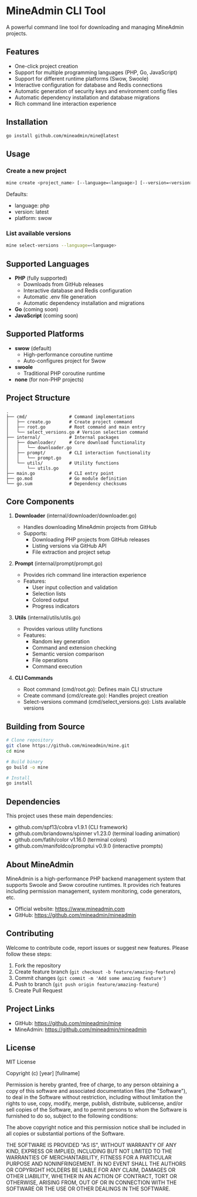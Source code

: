 # MineAdmin CLI Tool

A powerful command line tool for downloading and managing MineAdmin projects.

## Features
- One-click project creation
- Support for multiple programming languages (PHP, Go, JavaScript)
- Support for different runtime platforms (Swow, Swoole)
- Interactive configuration for database and Redis connections
- Automatic generation of security keys and environment config files
- Automatic dependency installation and database migrations
- Rich command line interaction experience

## Installation
```bash
go install github.com/mineadmin/mine@latest
```

## Usage
### Create a new project
```bash
mine create <project_name> [--language=<language>] [--version=<version>] [--platform=<platform>]
```

Defaults:
- language: php
- version: latest
- platform: swow

### List available versions
```bash
mine select-versions --language=<language>
```

## Supported Languages
- **PHP** (fully supported)
  - Downloads from GitHub releases
  - Interactive database and Redis configuration
  - Automatic .env file generation
  - Automatic dependency installation and migrations
- **Go** (coming soon)
- **JavaScript** (coming soon)

## Supported Platforms
- **swow** (default)
  - High-performance coroutine runtime
  - Auto-configures project for Swow
- **swoole**
  - Traditional PHP coroutine runtime
- **none** (for non-PHP projects)

## Project Structure
```
.
├── cmd/                # Command implementations
│   ├── create.go       # Create project command
│   ├── root.go         # Root command and main entry
│   └── select_versions.go # Version selection command
├── internal/           # Internal packages
│   ├── downloader/     # Core download functionality
│   │   └── downloader.go
│   ├── prompt/         # CLI interaction functionality
│   │   └── prompt.go
│   └── utils/          # Utility functions
│       └── utils.go
├── main.go             # CLI entry point
├── go.mod              # Go module definition
└── go.sum              # Dependency checksums
```

## Core Components
1. **Downloader** (internal/downloader/downloader.go)
   - Handles downloading MineAdmin projects from GitHub
   - Supports:
     - Downloading PHP projects from GitHub releases
     - Listing versions via GitHub API
     - File extraction and project setup

2. **Prompt** (internal/prompt/prompt.go)
   - Provides rich command line interaction experience
   - Features:
     - User input collection and validation
     - Selection lists
     - Colored output
     - Progress indicators

3. **Utils** (internal/utils/utils.go)
   - Provides various utility functions
   - Features:
     - Random key generation
     - Command and extension checking
     - Semantic version comparison
     - File operations
     - Command execution

4. **CLI Commands**
   - Root command (cmd/root.go): Defines main CLI structure
   - Create command (cmd/create.go): Handles project creation
   - Select-versions command (cmd/select_versions.go): Lists available versions

## Building from Source
```bash
# Clone repository
git clone https://github.com/mineadmin/mine.git
cd mine

# Build binary
go build -o mine

# Install
go install
```

## Dependencies
This project uses these main dependencies:
- github.com/spf13/cobra v1.9.1 (CLI framework)
- github.com/briandowns/spinner v1.23.0 (terminal loading animation)
- github.com/fatih/color v1.16.0 (terminal colors)
- github.com/manifoldco/promptui v0.9.0 (interactive prompts)

## About MineAdmin
MineAdmin is a high-performance PHP backend management system that supports Swoole and Swow coroutine runtimes. It provides rich features including permission management, system monitoring, code generators, etc.

- Official website: https://www.mineadmin.com
- GitHub: https://github.com/mineadmin/mineadmin

## Contributing
Welcome to contribute code, report issues or suggest new features. Please follow these steps:

1. Fork the repository
2. Create feature branch (`git checkout -b feature/amazing-feature`)
3. Commit changes (`git commit -m 'Add some amazing feature'`)
4. Push to branch (`git push origin feature/amazing-feature`)
5. Create Pull Request

## Project Links
- GitHub: https://github.com/mineadmin/mine
- MineAdmin: https://github.com/mineadmin/mineadmin

## License
MIT License

Copyright (c) [year] [fullname]

Permission is hereby granted, free of charge, to any person obtaining a copy
of this software and associated documentation files (the "Software"), to deal
in the Software without restriction, including without limitation the rights
to use, copy, modify, merge, publish, distribute, sublicense, and/or sell
copies of the Software, and to permit persons to whom the Software is
furnished to do so, subject to the following conditions:

The above copyright notice and this permission notice shall be included in all
copies or substantial portions of the Software.

THE SOFTWARE IS PROVIDED "AS IS", WITHOUT WARRANTY OF ANY KIND, EXPRESS OR
IMPLIED, INCLUDING BUT NOT LIMITED TO THE WARRANTIES OF MERCHANTABILITY,
FITNESS FOR A PARTICULAR PURPOSE AND NONINFRINGEMENT. IN NO EVENT SHALL THE
AUTHORS OR COPYRIGHT HOLDERS BE LIABLE FOR ANY CLAIM, DAMAGES OR OTHER
LIABILITY, WHETHER IN AN ACTION OF CONTRACT, TORT OR OTHERWISE, ARISING FROM,
OUT OF OR IN CONNECTION WITH THE SOFTWARE OR THE USE OR OTHER DEALINGS IN THE
SOFTWARE.